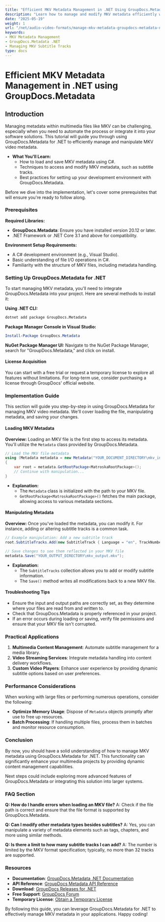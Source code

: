 ```yaml
---
title: "Efficient MKV Metadata Management in .NET Using GroupDocs.Metadata"
description: "Learn how to manage and modify MKV metadata efficiently with GroupDocs.Metadata for .NET. This guide covers loading, accessing, and altering subtitle tracks."
date: "2025-05-19"
weight: 1
url: "/net/audio-video-formats/manage-mkv-metadata-groupdocs-metadata-net/"
keywords:
- MKV Metadata Management
- GroupDocs.Metadata .NET
- Managing MKV Subtitle Tracks
type: docs
---
```

# Efficient MKV Metadata Management in .NET using GroupDocs.Metadata

## Introduction
Managing metadata within multimedia files like MKV can be challenging, especially when you need to automate the process or integrate it into your software solutions. This tutorial will guide you through using GroupDocs.Metadata for .NET to efficiently manage and manipulate MKV video metadata.

* **What You'll Learn:**
  * How to load and save MKV metadata using C#.
  * Techniques to access and modify MKV metadata, such as subtitle tracks.
  * Best practices for setting up your development environment with GroupDocs.Metadata.

Before we dive into the implementation, let's cover some prerequisites that will ensure you're ready to follow along.

### Prerequisites

**Required Libraries:**
- **GroupDocs.Metadata**: Ensure you have installed version 20.12 or later.
- .NET Framework or .NET Core 3.1 and above for compatibility.

**Environment Setup Requirements:**
- A C# development environment (e.g., Visual Studio).
- Basic understanding of file I/O operations in C#.
- Familiarity with the structure of MKV files, including metadata handling.

### Setting Up GroupDocs.Metadata for .NET
To start managing MKV metadata, you'll need to integrate GroupDocs.Metadata into your project. Here are several methods to install it:

**Using .NET CLI:**
```bash
dotnet add package GroupDocs.Metadata
```

**Package Manager Console in Visual Studio:**
```powershell
Install-Package GroupDocs.Metadata
```

**NuGet Package Manager UI:**
Navigate to the NuGet Package Manager, search for "GroupDocs.Metadata," and click on install.

#### License Acquisition
You can start with a free trial or request a temporary license to explore all features without limitations. For long-term use, consider purchasing a license through GroupDocs' official website.

### Implementation Guide
This section will guide you step-by-step in using GroupDocs.Metadata for managing MKV video metadata. We'll cover loading the file, manipulating metadata, and saving your changes.

#### Loading MKV Metadata
**Overview:**
Loading an MKV file is the first step to access its metadata. You'll utilize the `Metadata` class provided by GroupDocs.Metadata.

```csharp
// Load the MKV file metadata
using (Metadata metadata = new Metadata("YOUR_DOCUMENT_DIRECTORY\mkv_input.mkv"))
{
    var root = metadata.GetRootPackage<MatroskaRootPackage>();
    // Continue with manipulation...
}
```

* **Explanation:**
  * The `Metadata` class is initialized with the path to your MKV file.
  * `GetRootPackage<MatroskaRootPackage>()` fetches the main package, allowing access to various metadata sections.

#### Manipulating Metadata
**Overview:**
Once you've loaded the metadata, you can modify it. For instance, adding or altering subtitle tracks is a common task.

```csharp
// Example manipulation: Add a new subtitle track
root.SubtitleTracks.Add(new SubtitleTrack { Language = "en", TrackNumber = 1 });

// Save changes to see them reflected in your MKV file
metadata.Save("YOUR_OUTPUT_DIRECTORY\mkv_output.mkv");
```

* **Explanation:**
  * The `SubtitleTracks` collection allows you to add or modify subtitle information.
  * The `Save()` method writes all modifications back to a new MKV file.

#### Troubleshooting Tips
- Ensure the input and output paths are correctly set, as they determine where your files are read from and written to.
- Check that GroupDocs.Metadata is properly referenced in your project.
- If an error occurs during loading or saving, verify file permissions and ensure that your MKV file isn't corrupted.

### Practical Applications
1. **Multimedia Content Management**: Automate subtitle management for a media library.
2. **Video Streaming Services**: Integrate metadata handling into content delivery workflows.
3. **Custom Video Players**: Enhance user experience by providing dynamic subtitle options based on user preferences.

### Performance Considerations
When working with large files or performing numerous operations, consider the following:
- **Optimize Memory Usage**: Dispose of `Metadata` objects promptly after use to free up resources.
- **Batch Processing**: If handling multiple files, process them in batches and monitor resource consumption.

### Conclusion
By now, you should have a solid understanding of how to manage MKV metadata using GroupDocs.Metadata for .NET. This functionality can significantly enhance your multimedia projects by providing dynamic content management capabilities.

Next steps could include exploring more advanced features of GroupDocs.Metadata or integrating this solution into larger systems.

### FAQ Section
**Q: How do I handle errors when loading an MKV file?**
A: Check if the file path is correct and ensure that the file format is supported by GroupDocs.Metadata.

**Q: Can I modify other metadata types besides subtitles?**
A: Yes, you can manipulate a variety of metadata elements such as tags, chapters, and more using similar methods.

**Q: Is there a limit to how many subtitle tracks I can add?**
A: The number is limited by the MKV format specification; typically, no more than 32 tracks are supported.

### Resources
- **Documentation**: [GroupDocs.Metadata .NET Documentation](https://docs.groupdocs.com/metadata/net/)
- **API Reference**: [GroupDocs Metadata API Reference](https://reference.groupdocs.com/metadata/net/)
- **Download**: [GroupDocs Releases for .NET](https://releases.groupdocs.com/metadata/net/)
- **Free Support**: [GroupDocs Forum](https://forum.groupdocs.com/c/metadata/)
- **Temporary License**: [Obtain a Temporary License](https://purchase.groupdocs.com/temporary-license/)

By following this guide, you can leverage GroupDocs.Metadata for .NET to effectively manage MKV metadata in your applications. Happy coding!

